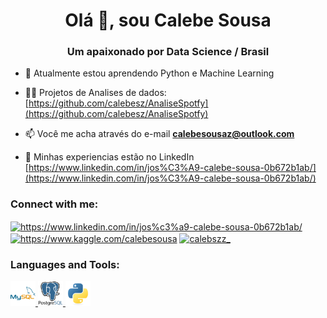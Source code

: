 <h1 align="center">Olá 👋, sou Calebe Sousa</h1>
<h3 align="center">Um apaixonado por Data Science / Brasil</h3>

- 🌱 Atualmente estou aprendendo Python e Machine Learning

- 👨‍💻 Projetos de Analises de dados: [https://github.com/calebesz/AnaliseSpotfy](https://github.com/calebesz/AnaliseSpotfy)

- 📫 Você me acha através do e-mail **calebesousaz@outlook.com**

- 📄 Minhas experiencias estão no LinkedIn [https://www.linkedin.com/in/jos%C3%A9-calebe-sousa-0b672b1ab/](https://www.linkedin.com/in/jos%C3%A9-calebe-sousa-0b672b1ab/)

<h3 align="left">Connect with me:</h3>
<p align="left">
<a href="https://linkedin.com/in/https://www.linkedin.com/in/jos%c3%a9-calebe-sousa-0b672b1ab/" target="blank"><img align="center" src="https://raw.githubusercontent.com/rahuldkjain/github-profile-readme-generator/master/src/images/icons/Social/linked-in-alt.svg" alt="https://www.linkedin.com/in/jos%c3%a9-calebe-sousa-0b672b1ab/" height="30" width="40" /></a>
<a href="https://kaggle.com/https://www.kaggle.com/calebesousa" target="blank"><img align="center" src="https://raw.githubusercontent.com/rahuldkjain/github-profile-readme-generator/master/src/images/icons/Social/kaggle.svg" alt="https://www.kaggle.com/calebesousa" height="30" width="40" /></a>
<a href="https://discord.gg/calebszz_" target="blank"><img align="center" src="https://raw.githubusercontent.com/rahuldkjain/github-profile-readme-generator/master/src/images/icons/Social/discord.svg" alt="calebszz_" height="30" width="40" /></a>
</p>

<h3 align="left">Languages and Tools:</h3>
<p align="left"> <a href="https://www.mysql.com/" target="_blank" rel="noreferrer"> <img src="https://raw.githubusercontent.com/devicons/devicon/master/icons/mysql/mysql-original-wordmark.svg" alt="mysql" width="40" height="40"/> </a> <a href="https://www.postgresql.org" target="_blank" rel="noreferrer"> <img src="https://raw.githubusercontent.com/devicons/devicon/master/icons/postgresql/postgresql-original-wordmark.svg" alt="postgresql" width="40" height="40"/> </a> <a href="https://www.python.org" target="_blank" rel="noreferrer"> <img src="https://raw.githubusercontent.com/devicons/devicon/master/icons/python/python-original.svg" alt="python" width="40" height="40"/> </a> </p>

